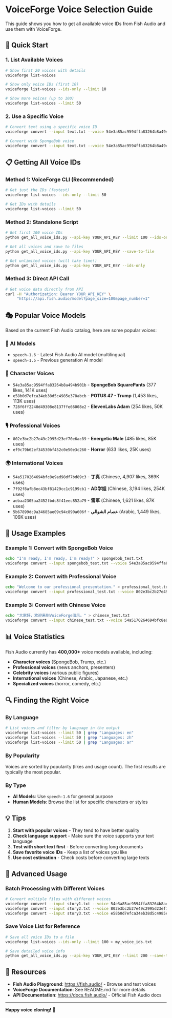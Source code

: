 # VoiceForge Voice Selection Guide

This guide shows you how to get all available voice IDs from Fish Audio and use them with VoiceForge.

## 🎯 Quick Start

### 1. List Available Voices

```bash
# Show first 20 voices with details
voiceforge list-voices

# Show only voice IDs (first 10)
voiceforge list-voices --ids-only --limit 10

# Show more voices (up to 100)
voiceforge list-voices --limit 50
```

### 2. Use a Specific Voice

```bash
# Convert text using a specific voice ID
voiceforge convert --input text.txt --voice 54e3a85ac9594ffa83264b8a494b901b

# Convert with SpongeBob voice
voiceforge convert --input text.txt --voice 54e3a85ac9594ffa83264b8a494b901b
```

## 📋 Getting All Voice IDs

### Method 1: VoiceForge CLI (Recommended)

```bash
# Get just the IDs (fastest)
voiceforge list-voices --ids-only --limit 50

# Get IDs with details
voiceforge list-voices --limit 50
```

### Method 2: Standalone Script

```bash
# Get first 100 voice IDs
python get_all_voice_ids.py --api-key YOUR_API_KEY --limit 100 --ids-only

# Get all voices and save to files
python get_all_voice_ids.py --api-key YOUR_API_KEY --save-to-file

# Get unlimited voices (will take time!)
python get_all_voice_ids.py --api-key YOUR_API_KEY --ids-only
```

### Method 3: Direct API Call

```bash
# Get voice data directly from API
curl -H "Authorization: Bearer YOUR_API_KEY" \
     "https://api.fish.audio/model?page_size=100&page_number=1"
```

## 🎭 Popular Voice Models

Based on the current Fish Audio catalog, here are some popular voices:

### 🤖 AI Models
- `speech-1.6` - Latest Fish Audio AI model (multilingual)
- `speech-1.5` - Previous generation AI model

### 👤 Character Voices
- `54e3a85ac9594ffa83264b8a494b901b` - **SpongeBob SquarePants** (377 likes, 141K uses)
- `e58b0d7efca34eb38d5c4985e378abcb` - **POTUS 47 - Trump** (1,453 likes, 113K uses)
- `728f6ff2240d49308e8137ffe66008e2` - **ElevenLabs Adam** (254 likes, 50K uses)

### 🎙️ Professional Voices
- `802e3bc2b27e49c2995d23ef70e6ac89` - **Energetic Male** (485 likes, 85K uses)
- `ef9c79b62ef34530bf452c0e50e3c260` - **Horror** (633 likes, 25K uses)

### 🌍 International Voices
- `54a5170264694bfc8e9ad98df7bd89c3` - **丁真** (Chinese, 4,907 likes, 369K uses)
- `7f92f8afb8ec43bf81429cc1c9199cb1` - **AD学姐** (Chinese, 3,194 likes, 254K uses)
- `aebaa2305aa2452fbdc8f41eec852a79` - **雷军** (Chinese, 1,621 likes, 87K uses)
- `5b67899dc9a34685ae09c94c890a606f` - **عصام الشوالي** (Arabic, 1,449 likes, 106K uses)

## 🔧 Usage Examples

### Example 1: Convert with SpongeBob Voice

```bash
echo "I'm ready, I'm ready, I'm ready!" > spongebob_test.txt
voiceforge convert --input spongebob_test.txt --voice 54e3a85ac9594ffa83264b8a494b901b
```

### Example 2: Convert with Professional Voice

```bash
echo "Welcome to our professional presentation." > professional_test.txt
voiceforge convert --input professional_test.txt --voice 802e3bc2b27e49c2995d23ef70e6ac89
```

### Example 3: Convert with Chinese Voice

```bash
echo "大家好，欢迎来到VoiceForge演示。" > chinese_test.txt
voiceforge convert --input chinese_test.txt --voice 54a5170264694bfc8e9ad98df7bd89c3
```

## 📊 Voice Statistics

Fish Audio currently has **400,000+** voice models available, including:

- **Character voices** (SpongeBob, Trump, etc.)
- **Professional voices** (news anchors, presenters)
- **Celebrity voices** (various public figures)
- **International voices** (Chinese, Arabic, Japanese, etc.)
- **Specialized voices** (horror, comedy, etc.)

## 🔍 Finding the Right Voice

### By Language
```bash
# List voices and filter by language in the output
voiceforge list-voices --limit 50 | grep "Languages: en"
voiceforge list-voices --limit 50 | grep "Languages: zh"
voiceforge list-voices --limit 50 | grep "Languages: ar"
```

### By Popularity
Voices are sorted by popularity (likes and usage count). The first results are typically the most popular.

### By Type
- **AI Models**: Use `speech-1.6` for general purpose
- **Human Models**: Browse the list for specific characters or styles

## 💡 Tips

1. **Start with popular voices** - They tend to have better quality
2. **Check language support** - Make sure the voice supports your text language
3. **Test with short text first** - Before converting long documents
4. **Save favorite voice IDs** - Keep a list of voices you like
5. **Use cost estimation** - Check costs before converting large texts

## 🚀 Advanced Usage

### Batch Processing with Different Voices

```bash
# Convert multiple files with different voices
voiceforge convert --input story1.txt --voice 54e3a85ac9594ffa83264b8a494b901b
voiceforge convert --input story2.txt --voice 802e3bc2b27e49c2995d23ef70e6ac89
voiceforge convert --input story3.txt --voice e58b0d7efca34eb38d5c4985e378abcb
```

### Save Voice List for Reference

```bash
# Save all voice IDs to a file
voiceforge list-voices --ids-only --limit 100 > my_voice_ids.txt

# Save detailed voice info
python get_all_voice_ids.py --api-key YOUR_API_KEY --limit 200 --save-to-file
```

## 🔗 Resources

- **Fish Audio Playground**: https://fish.audio/ - Browse and test voices
- **VoiceForge Documentation**: See README.md for more details
- **API Documentation**: https://docs.fish.audio/ - Official Fish Audio docs

---

**Happy voice cloning!** 🎵 